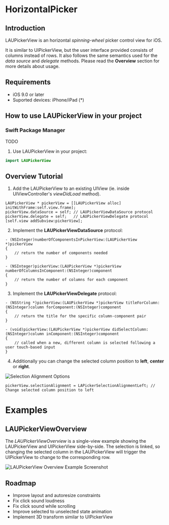 # HorizontalPicker

## Introduction

LAUPickerView is an horizontal *spinning-wheel* picker control view for iOS. 

It is similar to UIPickerView, but the user interface provided consists of columns instead of rows. It also follows the same semantics used for the *data source* and *delegate* methods. Please read the __Overview__ section for more details about usage.

## Requirements

* iOS 9.0 or later
* Suported devices: iPhone/iPad (*)

## How to use LAUPickerView in your project

### Swift Package Manager

TODO 

1. Use LAUPickerView in your project:

```swift
import LAUPickerView
```

## Overview Tutorial

1. Add the LAUPickerView to an existing UIView (ie. inside UIViewController's *viewDidLoad* method).

```obj-c
LAUPickerView * pickerView = [[LAUPickerView alloc] initWithFrame:self.view.frame];
pickerView.dataSource = self; // LAUPickerViewDataSource protocol
pickerView.delegate = self;   // LAUPickerViewDelegate protocol
[self.view addSubview:pickerView];
```

2. Implement the __LAUPickerViewDataSource__ protocol:

```obj-c
- (NSInteger)numberOfComponentsInPickerView:(LAUPickerView *)pickerView
{
    // return the number of components needed
}

- (NSInteger)pickerView:(LAUPickerView *)pickerView numberOfColumnsInComponent:(NSInteger)component
{
    // return the number of columns for each component
}
```

3. Implement the __LAUPickerViewDelegate__ protocol:

```obj-c
- (NSString *)pickerView:(LAUPickerView *)pickerView titleForColumn:(NSInteger)column forComponent:(NSInteger)component
{
    // return the title for the specific column-component pair
}

- (void)pickerView:(LAUPickerView *)pickerView didSelectColumn:(NSInteger)column inComponent:(NSInteger)component
{
    // called when a new, different column is selected following a user touch-based input
}
```

4. Additionally you can change the selected column position to __left__, __center__ or __right__. 

![Selection Alignment Options](https://raw.github.com/laugga/LAUPickerView/master/docs/figures/selection_alignment_options.png "Selection alignment options of LAUPickerView: left, center, right")

```obj-c
pickerView.selectionAlignment = LAPickerSelectionAlignmentLeft; // Change selected column position to left
```

# Examples

## LAUPickerViewOverview

The *LAUPickerViewOverview* is a single-view example showing the LAUPickerView and UIPickerView side-by-side. The selection is linked, so changing the selected column in the LAUPickerView will trigger the UIPickerView to change to the corresponding row.

![LAUPickerView Overview Example Screenshot](https://raw.github.com/laugga/LAUPickerView/master/docs/figures/overview_example_screenshot.png "LAUPickerView Overview Example Screenshot")

## Roadmap

* Improve layout and autoresize constraints
* Fix click sound loudness
* Fix click sound while scrolling
* Improve selected to unselected state animation
* Implement 3D transform similar to UIPickerView
